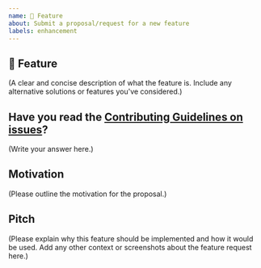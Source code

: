 ```yaml
---
name: 🚀 Feature
about: Submit a proposal/request for a new feature
labels: enhancement
---
```


## 🚀 Feature

(A clear and concise description of what the feature is. Include any alternative solutions or features you've considered.)

## Have you read the [Contributing Guidelines on issues](../../CONTRIBUTING.md#ways-to-contribute)?

(Write your answer here.)

## Motivation

(Please outline the motivation for the proposal.)

## Pitch

(Please explain why this feature should be implemented and how it would be used. Add any other context or screenshots about the feature request here.)
